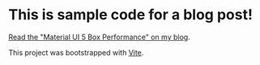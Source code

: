 # This is sample code for a blog post!

[Read the "Material UI 5 Box Performance" on my blog](https://en.morzel.net/post/material-ui-5-box-performance).

This project was bootstrapped with [Vite](https://vitejs.dev/).
